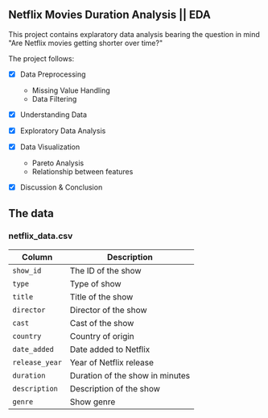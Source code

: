 ## Netflix Movies Duration Analysis || EDA
This project contains explaratory data analysis bearing the question in mind "Are Netflix movies getting shorter over time?"

The project follows:
- [x] Data Preprocessing
  - Missing Value Handling
  - Data Filtering
- [x] Understanding Data
- [x] Exploratory Data Analysis
- [x] Data Visualization
  - Pareto Analysis
  - Relationship between features
- [x] Discussion & Conclusion


## The data
### **netflix_data.csv**
| Column | Description |
|--------|-------------|
| `show_id` | The ID of the show |
| `type` | Type of show |
| `title` | Title of the show |
| `director` | Director of the show |
| `cast` | Cast of the show |
| `country` | Country of origin |
| `date_added` | Date added to Netflix |
| `release_year` | Year of Netflix release |
| `duration` | Duration of the show in minutes |
| `description` | Description of the show |
| `genre` | Show genre |

